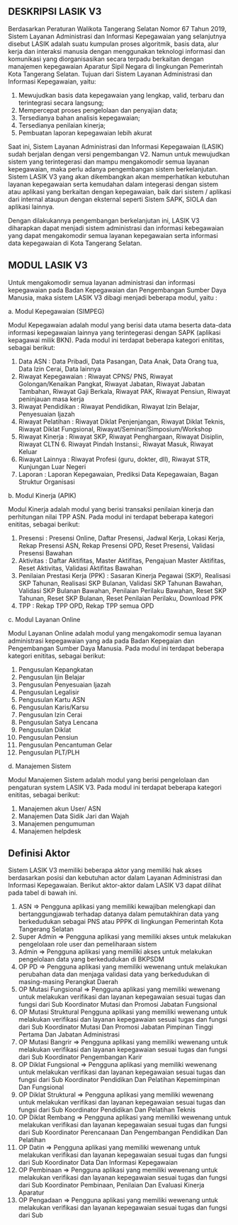 ## DESKRIPSI LASIK V3

Berdasarkan Peraturan Walikota Tangerang Selatan Nomor 67 Tahun 2019, Sistem Layanan Administrasi dan Informasi Kepegawaian yang selanjutnya disebut LASIK adalah suatu kumpulan proses algoritmik, basis data, alur kerja dan interaksi manusia dengan menggunakan teknologi informasi dan komunikasi yang diorganisasikan secara terpadu berkaitan dengan manajemen kepegawaian Aparatur Sipil Negara di lingkungan Pemerintah Kota Tangerang Selatan. Tujuan dari Sistem Layanan Administrasi dan Informasi Kepegawaian, yaitu:

1. Mewujudkan basis data kepegawaian yang lengkap, valid, terbaru dan terintegrasi secara langsung;
2. Mempercepat proses pengelolaan dan penyajian data;
3. Tersedianya bahan analisis kepegawaian;
4. Tersedianya penilaian kinerja;
5. Pembuatan laporan kepegawaian lebih akurat

Saat ini, Sistem Layanan Administrasi dan Informasi Kepegawaian (LASIK) sudah berjalan dengan versi pengembangan V2. Namun untuk mewujudkan sistem yang terintegerasi dan mampu mengakomodir semua layanan kepegawaian, maka perlu adanya pengembangan sistem berkelanjutan. Sistem LASIK V3 yang akan dikembangkan akan memperhatikan kebutuhan layanan kepegawaian serta kemudahan dalam integerasi dengan sistem atau aplikasi yang berkaitan dengan kepegawaian, baik dari sistem / aplikasi dari internal ataupun dengan eksternal seperti Sistem SAPK, SIOLA dan aplikasi lainnya.

Dengan dilakukannya pengembangan berkelanjutan ini, LASIK V3 diharapkan dapat menjadi sistem administrasi dan informasi kebegawaian yang dapat mengakomodir semua layanan kepegawaian serta informasi data kepegawaian di Kota Tangerang Selatan.

## MODUL LASIK V3

Untuk mengakomodir semua layanan administrasi dan informasi kepegawaian pada Badan Kepegawaian dan Pengembangan Sumber Daya Manusia, maka sistem LASIK V3 dibagi menjadi beberapa modul, yaitu :

a. Modul Kepegawaian (SIMPEG)

Modul Kepegawaian adalah modul yang berisi data utama beserta data-data informasi kepegawaian lainnya yang terintegerasi dengan SAPK (aplikasi kepagawai milik BKN). Pada modul ini terdapat beberapa kategori enititas, sebagai berikut:

1. Data ASN : Data Pribadi, Data Pasangan, Data Anak, Data Orang tua, Data Izin Cerai, Data lainnya
2. Riwayat Kepegawaian : Riwayat CPNS/ PNS, Riwayat Golongan/Kenaikan Pangkat, Riwayat Jabatan, Riwayat Jabatan Tambahan, Riwayat Gaji Berkala, Riwayat PAK, Riwayat Pensiun, Riwayat peninjauan masa kerja
3. Riwayat Pendidikan : Riwayat Pendidikan, Riwayat Izin Belajar, Penyesuaian Ijazah
4. Riwayat Pelatihan : Riwayat Diklat Penjenjangan, Riwayat Diklat Teknis, Riwayat Diklat Fungsional, Riwayat/Seminar/Simposium/Workshop
5. Riwayat Kinerja : Riwayat SKP, Riwayat Penghargaan, Riwayat Disiplin, Riwayat CLTN 6. Riwayat Pindah Instansi:, Riwayat Masuk, Riwayat Keluar
6. Riwayat Lainnya : Riwayat Profesi (guru, dokter, dll), Riwayat STR, Kunjungan Luar Negeri
7. Laporan : Laporan Kepegawaian, Prediksi Data Kepegawaian, Bagan Struktur Organisasi

b. Modul Kinerja (APIK)

Modul Kinerja adalah modul yang berisi transaksi penilaian kinerja dan perhitungan nilai TPP ASN. Pada modul ini terdapat beberapa kategori enititas, sebagai berikut:

1. Presensi : Presensi Online, Daftar Presensi, Jadwal Kerja, Lokasi Kerja, Rekap Presensi ASN, Rekap Presensi OPD, Reset Presensi, Validasi Presensi Bawahan
2. Aktivitas : Daftar Aktifitas, Master Aktifitas, Pengajuan Master Aktifitas, Reset Aktivitas, Validasi Aktifitas Bawahan
3. Penilaian Prestasi Kerja (PPK) : Sasaran Kinerja Pegawai (SKP), Realisasi SKP Tahunan, Realisasi SKP Bulanan, Validasi SKP Tahunan Bawahan, Validasi SKP Bulanan Bawahan, Penilaian Perilaku Bawahan, Reset SKP Tahunan, Reset SKP Bulanan, Reset Penilaian Perilaku, Download PPK
4. TPP : Rekap TPP OPD, Rekap TPP semua OPD

c. Modul Layanan Online

Modul Layanan Online adalah modul yang mengakomodir semua layanan administrasi kepegawaian yang ada pada Badan Kepegaian dan Pengembangan Sumber Daya Manusia. Pada modul ini terdapat beberapa kategori enititas, sebagai berikut:

1. Pengusulan Kepangkatan
2. Pengusulan Ijin Belajar
3. Pengusulan Penyesuaian Ijazah
4. Pengusulan Legalisir
5. Pengusulan Kartu ASN
6. Pengusulan Karis/Karsu
7. Pengusulan Izin Cerai
8. Pengusulan Satya Lencana
9. Pengusulan Diklat
10. Pengusulan Pensiun
11. Pengusulan Pencantuman Gelar
12. Pengusulan PLT/PLH

d. Manajemen Sistem

Modul Manajemen Sistem adalah modul yang berisi pengelolaan dan pengaturan system LASIK V3. Pada modul ini terdapat beberapa kategori enititas, sebagai berikut:

1. Manajemen akun User/ ASN
2. Manajemen Data Sidik Jari dan Wajah
3. Manajemen pengumuman
4. Manajemen helpdesk

## Definisi Aktor

Sistem LASIK V3 memiliki beberapa aktor yang memiliki hak akses berdasarkan posisi dan kebutuhan actor dalam Layanan Administrasi dan Informasi Kepegawaian. Berikut aktor-aktor dalam LASIK V3 dapat dilihat pada tabel di bawah ini.

1. ASN => Pengguna aplikasi yang memiliki kewajiban melengkapi dan bertanggungjawab terhadap datanya dalam pemutakhiran data yang berkedudukan sebagai PNS atau PPPK di lingkungan Pemerintah Kota Tangerang Selatan
2. Super Admin => Pengguna aplikasi yang memiliki akses untuk melakukan pengelolaan role user dan pemeliharaan sistem
3. Admin => Pengguna aplikasi yang memiliki akses untuk melakukan pengelolaan data yang berkedudukan di BKPSDM
4. OP PD => Pengguna aplikasi yang memiliki wewenang untuk melakukan perubahan data dan menjaga validasi data yang berkedudukan di masing-masing Perangkat Daerah
5. OP Mutasi Fungsional => Pengguna aplikasi yang memiliki wewenang untuk melakukan verifikasi dan layanan kepegawaian sesuai tugas dan fungsi dari Sub Koordinator Mutasi dan Promosi Jabatan Fungsional
6. OP Mutasi Struktural
   Pengguna aplikasi yang memiliki wewenang untuk melakukan verifikasi dan layanan kepegawaian sesuai tugas dan fungsi dari Sub Koordinator Mutasi Dan Promosi Jabatan Pimpinan Tinggi Pertama Dan Jabatan Administrasi
7. OP Mutasi Bangrir => Pengguna aplikasi yang memiliki wewenang untuk melakukan verifikasi dan layanan kepegawaian sesuai tugas dan fungsi dari Sub Koordinator Pengembangan Karir
8. OP Diklat Fungsional => Pengguna aplikasi yang memiliki wewenang untuk melakukan verifikasi dan layanan kepegawaian sesuai tugas dan fungsi dari Sub Koordinator Pendidikan Dan Pelatihan Kepemimpinan Dan Fungsional
9. OP Diklat Struktural => Pengguna aplikasi yang memiliki wewenang untuk melakukan verifikasi dan layanan kepegawaian sesuai tugas dan fungsi dari Sub Koordinator Pendidikan Dan Pelatihan Teknis
10. OP Diklat Rembang => Pengguna aplikasi yang memiliki wewenang untuk melakukan verifikasi dan layanan kepegawaian sesuai tugas dan fungsi dari Sub Koordinator Perencanaan Dan Pengembangan Pendidikan Dan Pelatihan
11. OP Datin => Pengguna aplikasi yang memiliki wewenang untuk melakukan verifikasi dan layanan kepegawaian sesuai tugas dan fungsi dari Sub Koordinator Data Dan Informasi Kepegawaian
12. OP Pembinaan => Pengguna aplikasi yang memiliki wewenang untuk melakukan verifikasi dan layanan kepegawaian sesuai tugas dan fungsi dari Sub Koordinator Pembinaan, Penilaian Dan Evaluasi Kinerja Aparatur
13. OP Pengadaan => Pengguna aplikasi yang memiliki wewenang untuk melakukan verifikasi dan layanan kepegawaian sesuai tugas dan fungsi dari Sub
